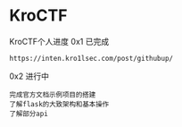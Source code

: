 # KroCTF
KroCTF个人进度
0x1 已完成

```
https://inten.kro1lsec.com/post/githubup/
```

0x2 进行中 

```
完成官方文档示例项目的搭建
了解flask的大致架构和基本操作
了解部分api
```

